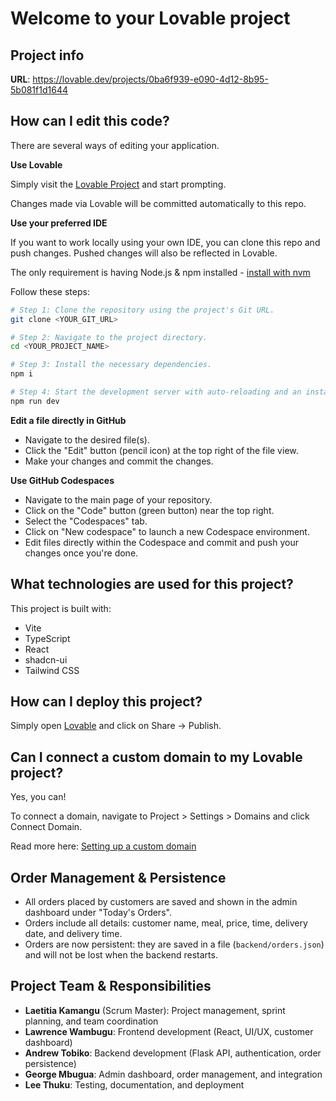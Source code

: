# Welcome to your Lovable project

## Project info

**URL**: https://lovable.dev/projects/0ba6f939-e090-4d12-8b95-5b081f1d1644

## How can I edit this code?

There are several ways of editing your application.

**Use Lovable**

Simply visit the [Lovable Project](https://lovable.dev/projects/0ba6f939-e090-4d12-8b95-5b081f1d1644) and start prompting.

Changes made via Lovable will be committed automatically to this repo.

**Use your preferred IDE**

If you want to work locally using your own IDE, you can clone this repo and push changes. Pushed changes will also be reflected in Lovable.

The only requirement is having Node.js & npm installed - [install with nvm](https://github.com/nvm-sh/nvm#installing-and-updating)

Follow these steps:

```sh
# Step 1: Clone the repository using the project's Git URL.
git clone <YOUR_GIT_URL>

# Step 2: Navigate to the project directory.
cd <YOUR_PROJECT_NAME>

# Step 3: Install the necessary dependencies.
npm i

# Step 4: Start the development server with auto-reloading and an instant preview.
npm run dev
```

**Edit a file directly in GitHub**

- Navigate to the desired file(s).
- Click the "Edit" button (pencil icon) at the top right of the file view.
- Make your changes and commit the changes.

**Use GitHub Codespaces**

- Navigate to the main page of your repository.
- Click on the "Code" button (green button) near the top right.
- Select the "Codespaces" tab.
- Click on "New codespace" to launch a new Codespace environment.
- Edit files directly within the Codespace and commit and push your changes once you're done.

## What technologies are used for this project?

This project is built with:

- Vite
- TypeScript
- React
- shadcn-ui
- Tailwind CSS

## How can I deploy this project?

Simply open [Lovable](https://lovable.dev/projects/0ba6f939-e090-4d12-8b95-5b081f1d1644) and click on Share -> Publish.

## Can I connect a custom domain to my Lovable project?

Yes, you can!

To connect a domain, navigate to Project > Settings > Domains and click Connect Domain.

Read more here: [Setting up a custom domain](https://docs.lovable.dev/tips-tricks/custom-domain#step-by-step-guide)

## Order Management & Persistence

- All orders placed by customers are saved and shown in the admin dashboard under "Today's Orders".
- Orders include all details: customer name, meal, price, time, delivery date, and delivery time.
- Orders are now persistent: they are saved in a file (`backend/orders.json`) and will not be lost when the backend restarts.

## Project Team & Responsibilities

- **Laetitia Kamangu** (Scrum Master): Project management, sprint planning, and team coordination
- **Lawrence Wambugu**: Frontend development (React, UI/UX, customer dashboard)
- **Andrew Tobiko**: Backend development (Flask API, authentication, order persistence)
- **George Mbugua**: Admin dashboard, order management, and integration
- **Lee Thuku**: Testing, documentation, and deployment
